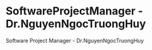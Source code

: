 # SoftwareProjectManager - Dr.NguyenNgocTruongHuy
Software Project Manager - Dr.NguyenNgocTruongHuy
